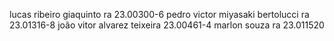 lucas ribeiro giaquinto ra 23.00300-6
pedro victor miyasaki bertolucci ra 23.01316-8
joão vitor alvarez teixeira 23.00461-4
marlon souza ra 23.011520
